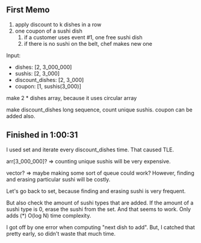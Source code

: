 ## First Memo

1. apply discount to k dishes in a row
2. one coupon of a sushi dish
   1. if a customer uses event #1, one free sushi dish
   2. if there is no sushi on the belt, chef makes new one

Input:

- dishes: [2, 3_000_000]
- sushis: [2, 3_000]
- discount_dishes: [2, 3_000]
- coupon: [1, sushis(3_000)]

make 2 \* dishes array, because it uses circular array

make discount_dishes long sequence, count unique sushis. coupon can be added also.

## Finished in 1:00:31

I used set and iterate every discount_dishes time. That caused TLE.

arr[3_000_000]? => counting unique sushis will be very expensive.

vector? => maybe making some sort of queue could work? However, finding and erasing particular sushi will be costly.

Let's go back to set, because finding and erasing sushi is very frequent.

But also check the amount of sushi types that are added. If the amount of a sushi type is 0, erase the sushi from the set. And that seems to work. Only adds (\*) O(log N) time complexity.

I got off by one error when computing "next dish to add". But, I catched that pretty early, so didn't waste that much time.
